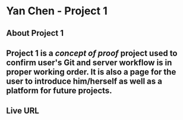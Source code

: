 <h1> Yan Chen - Project 1 </h1>
<h2> About Project 1 <h2>
<p> Project 1 is a <i>concept of proof</i> project used to confirm user's Git and server workflow is in proper working order. It is also a page for the user to introduce him/herself as well as a platform for future projects.
</p>
<h2> Live URL</h2>
<p><a href= "http://p1.yanfchen.me/" http://p1.yanfchen.me/</a>
</p>
